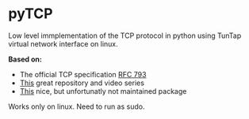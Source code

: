 # pyTCP
Low level immplementation of the TCP protocol in python using TunTap virtual network interface on linux.

**Based on:**
  * The official TCP specification [RFC 793](https://tools.ietf.org/html/rfc793#page-19)
  * [This](https://github.com/jonhoo/rust-tcp) great repository and video series
  * [This](https://github.com/gonewind73/pytuntap) nice, but unfortunatly not maintained package
  
Works only on linux. Need to run as sudo.
